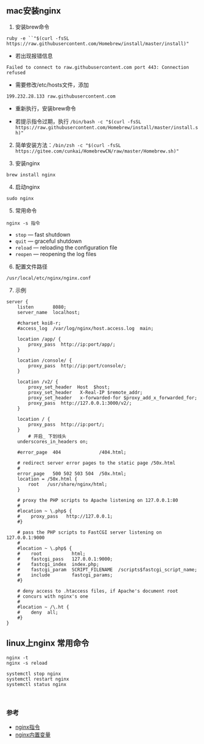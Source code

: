 ## mac安装nginx
1. 安装brew命令

`ruby -e ``"$(curl -fsSL https://raw.githubusercontent.com/Homebrew/install/master/install)"`

- 若出现报错信息

`Failed to connect to raw.githubusercontent.com port 443: Connection refused`

- 需要修改/etc/hosts文件，添加

`199.232.28.133 raw.githubusercontent.com`

- 重新执行，安装brew命令

- 若提示指令过期，执行
`/bin/bash -c "$(curl -fsSL https://raw.githubusercontent.com/Homebrew/install/master/install.sh)"`



2. 简单安装方法：`/bin/zsh -c "$(curl -fsSL https://gitee.com/cunkai/HomebrewCN/raw/master/Homebrew.sh)"`

3. 安装nginx

`brew install nginx`

4. 启动nginx

`sudo nginx`

5. 常用命令

```
nginx -s 指令
```

- `stop` — fast shutdown
- `quit` — graceful shutdown
- `reload` — reloading the configuration file
- `reopen` — reopening the log files
6. 配置文件路径

`/usr/local/etc/nginx/nginx.conf`

7. 示例

```nginx
server {
    listen       8080;
    server_name  localhost;

    #charset koi8-r;
    #access_log  /var/log/nginx/host.access.log  main;

    location /app/ {
        proxy_pass  http://ip:port/app/;
    }

    location /console/ {
        proxy_pass  http://ip:port/console/;
    }

    location /v2/ {
        proxy_set_header  Host  $host;
        proxy_set_header   X-Real-IP $remote_addr;  
        proxy_set_header   x-forwarded-for $proxy_add_x_forwarded_for;
        proxy_pass  http://127.0.0.1:3000/v2/;
    }

    location / {
        proxy_pass  http://ip:port/;
    }
        # 开启_ 下划线头
    underscores_in_headers on;

    #error_page  404              /404.html;

    # redirect server error pages to the static page /50x.html
    #
    error_page   500 502 503 504  /50x.html;
    location = /50x.html {
        root   /usr/share/nginx/html;
    }

    # proxy the PHP scripts to Apache listening on 127.0.0.1:80
    #
    #location ~ \.php$ {
    #    proxy_pass   http://127.0.0.1;
    #}

    # pass the PHP scripts to FastCGI server listening on 127.0.0.1:9000
    #
    #location ~ \.php$ {
    #    root           html;
    #    fastcgi_pass   127.0.0.1:9000;
    #    fastcgi_index  index.php;
    #    fastcgi_param  SCRIPT_FILENAME  /scripts$fastcgi_script_name;
    #    include        fastcgi_params;
    #}

    # deny access to .htaccess files, if Apache's document root
    # concurs with nginx's one
    #
    #location ~ /\.ht {
    #    deny  all;
    #}
}
```

## linux上nginx 常用命令

```shell
nginx -t
nginx -s reload

systemctl stop nginx
systemctl restart nginx
systemctl status nginx
```

​    

### 参考
- [nginx指令](https://nginx.org/en/docs/dirindex.html)
- [nginx内置变量](https://nginx.org/en/docs/varindex.html)

